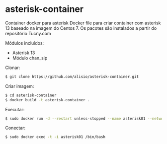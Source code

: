 # asterisk-container
Container docker para asterisk
Docker file para criar container com asterisk 13 baseado na imagem do Centos 7. Os pacotes são instalados a partir do repositório Tucny.com

Módulos incluídos:
* Asterisk 13
* Módulo chan_sip

Clonar:

```sh
$ git clone https://github.com/alisio/asterisk-container.git
```

Criar imagem:

```sh
$ cd asterisk-container
$ docker build -t asterisk-container .
```

Executar:

```sh
$ sudo docker run -d --restart unless-stopped --name asterisk01 --network host asterisk-container
```

Conectar:

```sh
$ sudo docker exec -t -i asterisk01 /bin/bash
```
